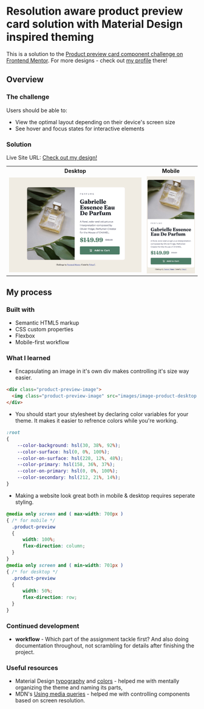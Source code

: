 # Resolution aware product preview card solution with Material Design inspired theming

This is a solution to the [Product preview card component challenge on Frontend Mentor](https://www.frontendmentor.io/challenges/product-preview-card-component-GO7UmttRfa).
For more designs - check out [my profile](https://www.frontendmentor.io/profile/Fobya7) there!

## Overview

### The challenge

Users should be able to:

- View the optimal layout depending on their device's screen size
- See hover and focus states for interactive elements

### Solution

Live Site URL: [Check out my design!](https://fobya7.github.io/product-preview-card-component-main/)

<table>
  <tr>
    <th>Desktop</th>
    <th>Mobile</th>
  </tr>
  <tr>
    <td width="72%"> <img src="readme/screenshot-desktop.jpeg"> </td>
    <td width="28%"> <img src="readme/screenshot-mobile.jpeg"> </td>
  </tr>
</table>

## My process

### Built with

- Semantic HTML5 markup
- CSS custom properties
- Flexbox
- Mobile-first workflow

### What I learned

- Encapsulating an image in it's own div makes controlling it's size way easier.

```html
<div class="product-preview-image">
  <img class="product-preview-image" src="images/image-product-desktop.jpg">
</div>
```

- You should start your stylesheet by declaring color variables for your theme. It makes it easier to refrence colors while you're working.

```css
:root
{
    --color-background: hsl(30, 38%, 92%);
    --color-surface: hsl(0, 0%, 100%);
    --color-on-surface: hsl(228, 12%, 48%);
    --color-primary: hsl(158, 36%, 37%);
    --color-on-primary: hsl(0, 0%, 100%);
    --color-secondary: hsl(212, 21%, 14%);
}
```

- Making a website look great both in mobile & desktop requires seperate styling.
```css
@media only screen and ( max-width: 700px )
{ /* for mobile */
  .product-preview
  {
      width: 100%;
      flex-direction: column;
  }
}
@media only screen and ( min-width: 701px )
{ /* for desktop */
  .product-preview
  {
      width: 50%;
      flex-direction: row;
  }
}
```

### Continued development

- **workflow** - Which part of the assignment tackle first? And also doing documentation throughout, not scrambling for details after finishing the project.

### Useful resources

- Material Design [typography](https://material.io/design/typography/the-type-system.html) and [colors](https://material.io/design/color/the-color-system.html) - helped me with mentally organizing the theme and naming its parts,
- MDN's [Using media queries](https://developer.mozilla.org/en-US/docs/Web/CSS/Media_Queries/Using_media_queries) - helped me with controlling components based on screen resolution.
